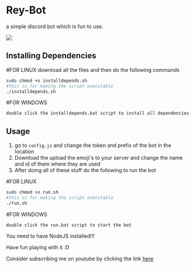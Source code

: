 # Rey-Bot

a simple discord bot which is fun to use.


<img src="https://cdn.discordapp.com/attachments/774847277092962345/774847506777374772/standard.gif">


## Installing Dependencies
#FOR LINUX
download all the files and then do the following commands

```bash
sudo chmod +x installdepends.sh
#this is for making the script executable
./installdepends.sh
```

#FOR WINDOWS
```
double click the installdepends.bat script to install all dependencies
```
## Usage

1. go to `config.js` and change the token and prefix of the bot in the location
2. Download the upload the emoji's to your server and change the name and id of them where they are used
2. After doing all of these stuff do the following to run the bot

#FOR LINUX
```bash
sudo chmod +x run.sh
#this is for making the script executable
./run.sh
```
#FOR WINDOWS
```
double click the run.bat script to start the bot
```
You need to have NodeJS installed!!!

Have fun playing with it :D 

Consider subscribing me on youtube by clicking the link [here](https://bit.ly/ReyanshKhobragade)
